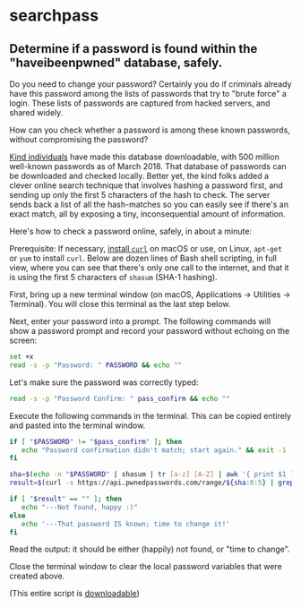 # searchpass
## Determine if a password is found within the "haveibeenpwned" database, safely.

Do you need to change your password? Certainly you do if criminals already have this password among the lists of passwords that try to "brute force" a login. These lists of passwords are captured from hacked servers, and shared widely.

How can you check whether a password is among these known passwords, without compromising the password?

[Kind individuals](https://haveibeenpwned.com/) have made this database downloadable, with 500 million well-known passwords as of March 2018. That database of passwords can be downloaded and checked locally. Better yet, the kind folks added a clever online search technique that involves hashing a password first, and sending up only the first 5 characters of the hash to check. The server sends back a list of all the hash-matches so you can easily see if there's an exact match, all by exposing a tiny, inconsequential amount of information.

Here's how to check a password online, safely, in about a minute:

Prerequisite: If necessary, [install `curl`](http://macappstore.org/curl/) on macOS or use, on Linux, `apt-get` or `yum` to install `curl`. Below are dozen lines of Bash shell scripting, in full view, where you can see that there's only one call to the internet, and that it is using the first 5 characters of `shasum` (SHA-1 hashing).

First, bring up a new terminal window (on macOS, Applications -> Utilities -> Terminal). You will close this terminal as the last step below.

Next, enter your password into a prompt. The following commands will show a password prompt and record your password without echoing on the screen:

```bash
set +x
read -s -p "Password: " PASSWORD && echo ""
```

Let's make sure the password was correctly typed:

```bash
read -s -p "Password Confirm: " pass_confirm && echo ""
```

Execute the following commands in the terminal. This can be copied entirely and pasted into the terminal window.

```bash
if [ "$PASSWORD" != "$pass_confirm" ]; then
   echo "Password confirmation didn't match; start again." && exit -1
fi

sha=$(echo -n "$PASSWORD" | shasum | tr [a-z] [A-Z] | awk '{ print $1 }')
result=$(curl -s https://api.pwnedpasswords.com/range/${sha:0:5} | grep ${sha:5})

if [ "$result" == "" ]; then
   echo "---Not found, happy :)"
else
   echo '---That password IS known; time to change it!'
fi
```

Read the output: it should be either (happily) not found, or "time to change".

Close the terminal window to clear the local password variables that were created above.


(This entire script is [downloadable](./searchpass.sh))

